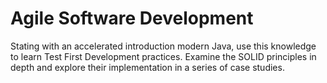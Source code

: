 # Agile Software Development

Stating with an accelerated introduction modern Java, use this knowledge to learn Test First Development practices. Examine the SOLID principles in depth and explore their implementation in a series of case studies.

